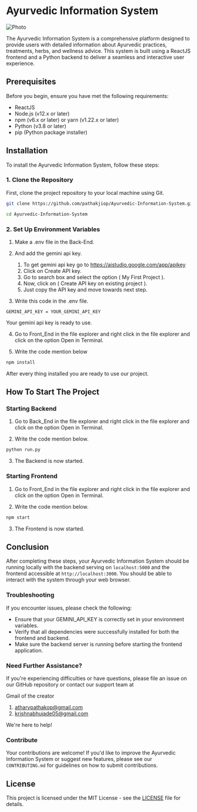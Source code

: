 # Ayurvedic Information System

![Photo](https://github.com/pathakjiop/Ayurvedic-Information-System/assets/149372274/1ba81d70-826d-491d-9265-d8108e823e59)

The Ayurvedic Information System is a comprehensive platform designed to provide users with detailed information about Ayurvedic practices, treatments, herbs, and wellness advice. This system is built using a ReactJS frontend and a Python backend to deliver a seamless and interactive user experience.

## Prerequisites

Before you begin, ensure you have met the following requirements:
- ReactJS
- Node.js (v12.x or later)
- npm (v6.x or later) or yarn (v1.22.x or later)
- Python (v3.8 or later)
- pip (Python package installer)

## Installation

To install the Ayurvedic Information System, follow these steps:


### 1. Clone the Repository

First, clone the project repository to your local machine using Git.

```bash
git clone https://github.com/pathakjiop/Ayurvedic-Information-System.git

cd Ayurvedic-Information-System
```


### 2. Set Up Environment Variables

 1. Make a .env file in the Back-End.

 2. And add the gemini api key.
      1. To get gemini api key go to https://aistudio.google.com/app/apikey
      2. Click on Create API key.
      3. Go to search box and select the option ( My First Project ).
      4. Now, click on ( Create API key on existing project ).
      5. Just copy the API key and move towards next step.

3. Write this code in the .env file.

  ```   
GEMINI_API_KEY = YOUR_GEMINI_API_KEY    
```

Your gemini api key is ready to use.

4. Go to Front_End in the file explorer and right click in the file explorer and click on the option Open in Terminal.

5. Write the code mention below

```bash
npm install 
```
After every thing installed you are ready to use our project.

## How To Start The Project

### Starting Backend

1.  Go to Back_End in the file explorer and right click in the file explorer and click on the option Open in Terminal.

2. Write the code mention below.

```bash
python run.py 
```

3. The Backend is now started.

### Starting Frontend

1.  Go to Front_End in the file explorer and right click in the file explorer and click on the option Open in Terminal.

2. Write the code mention below.

```bash
npm start
```
3. The Frontend is now started.

## Conclusion

After completing these steps, your Ayurvedic Information System should be running locally with the backend serving on `localhost:5000` and the frontend accessible at `http://localhost:3000`. You should be able to interact with the system through your web browser.

### Troubleshooting

If you encounter issues, please check the following:

- Ensure that your GEMINI_API_KEY is correctly set in your environment variables.
- Verify that all dependencies were successfully installed for both the frontend and backend.
- Make sure the backend server is running before starting the frontend application.

### Need Further Assistance?

If you're experiencing difficulties or have questions, please file an issue on our GitHub repository or contact our support team at

Gmail of the creator

  1. atharvpathakop@gmail.com
  2. krishnabhujade05@gmail.com

We're here to help!

### Contribute

Your contributions are welcome! If you'd like to improve the Ayurvedic Information System or suggest new features, please see our `CONTRIBUTING.md` for guidelines on how to submit contributions.

## License
This project is licensed under the MIT License - see the [LICENSE](LICENSE) file for details.

